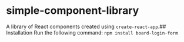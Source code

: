 # simple-component-library
A library of React components created using `create-react-app`.## Installation
Run the following command:
`npm install board-login-form`
